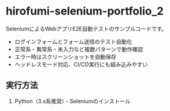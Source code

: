 # hirofumi-selenium-portfolio_2

SeleniumによるWebアプリE2E自動テストのサンプルコードです。

- ログインフォームとフォーム送信のテスト自動化
- 正常系・異常系・未入力など複数パターンで動作確認
- エラー時はスクリーンショットを自動保存
- ヘッドレスモード対応、CI/CD実行にも組み込みやすい

## 実行方法

1. Python（3.x系推奨）・Seleniumのインストール
